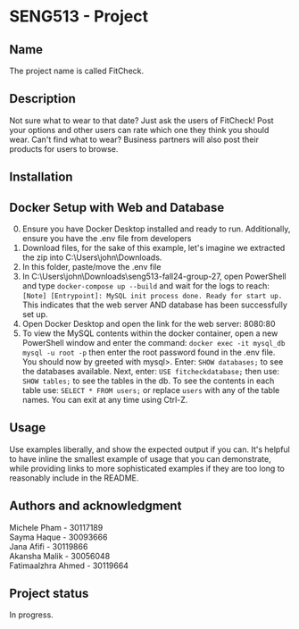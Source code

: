 # SENG513 - Project

## Name

The project name is called FitCheck.

## Description

Not sure what to wear to that date? Just ask the users of FitCheck! Post your options and other users can rate which one they think you should wear. Can't find what to wear? Business partners will also post their products for users to browse.

## Installation

## Docker Setup with Web and Database

0. Ensure you have Docker Desktop installed and ready to run. Additionally, ensure you have the .env file from developers
1. Download files, for the sake of this example, let's imagine we extracted the zip into C:\Users\john\Downloads.
2. In this folder, paste/move the .env file
3. In C:\Users\john\Downloads\seng513-fall24-group-27, open PowerShell and type ``` docker-compose up --build ``` and wait for the logs to reach: ``` [Note] [Entrypoint]: MySQL init process done. Ready for start up. ``` This indicates that the web server AND database has been successfully set up.
4. Open Docker Desktop and open the link for the web server: 8080:80⁠
5. To view the MySQL contents within the docker container, open a new PowerShell window and enter the command: ``` docker exec -it mysql_db mysql -u root -p ``` then enter the root password found in the .env file. You should now by greeted with mysql>. Enter: ``` SHOW databases; ``` to see the databases available. Next, enter: ``` USE fitcheckdatabase; ``` then use: ``` SHOW tables; ``` to see the tables in the db. To see the contents in each table use: ``` SELECT * FROM users; ``` or replace ``` users ``` with any of the table names. You can exit at any time using Ctrl-Z.

## Usage

Use examples liberally, and show the expected output if you can. It's helpful to have inline the smallest example of usage that you can demonstrate, while providing links to more sophisticated examples if they are too long to reasonably include in the README.

## Authors and acknowledgment

Michele Pham - 30117189  <br />
Sayma Haque - 30093666  <br />
Jana Afifi - 30119866  <br />
Akansha Malik - 30056048  <br />
Fatimaalzhra Ahmed - 30119664

## Project status

In progress.
